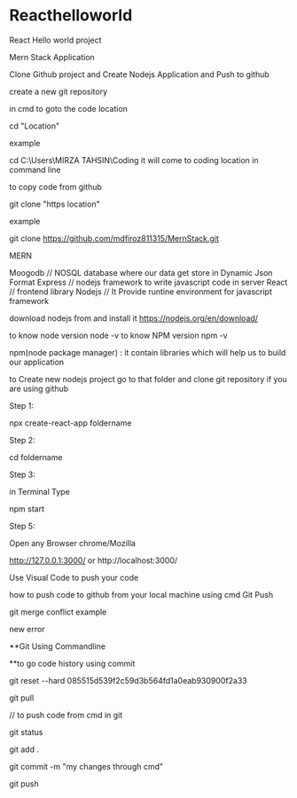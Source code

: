 # Reacthelloworld
React Hello world project


Mern Stack Application

Clone Github project and Create Nodejs Application and Push to github

create a new git repository

in cmd to goto the code location

cd "Location"

example

cd C:\Users\MIRZA TAHSIN\Coding it will come to coding location in command line

to copy code from github

git clone "https location"

example

git clone https://github.com/mdfiroz811315/MernStack.git

MERN

Moogodb // NOSQL database where our data get store in Dynamic Json Format Express // nodejs framework to write javascript code in server React // frontend library Nodejs // It Provide runtine environment for javascript framework

download nodejs from and install it https://nodejs.org/en/download/

to know node version node -v to know NPM version npm -v

npm(node package manager) : it contain libraries which will help us to build our application

to Create new nodejs project go to that folder and clone git repository if you are using github 

Step 1:

npx create-react-app foldername

Step 2:

cd foldername

Step 3:


in Terminal Type 

npm start

Step 5:

Open any Browser chrome/Mozilla

http://127.0.0.1:3000/ or http://localhost:3000/

Use Visual Code to push your code

how to push code to github from your local machine using cmd
Git Push

git merge conflict example

new error

**Git Using Commandline

**to go code history using commit

git reset --hard 085515d539f2c59d3b564fd1a0eab930900f2a33

git pull

// to push code from cmd in git

git status

git add .

git commit -m "my changes through cmd"

git push
